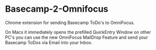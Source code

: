 Basecamp-2-Omnifocus
================

Chrome extension for sending Basecamp ToDo's to OmniFocus.

On Macs it immediately opens the prefilled QuickEntry Window on other PC's you can use the new OmniFocus MailDrop Feature and send your Basecamp ToDos via Email into your Inbox.

